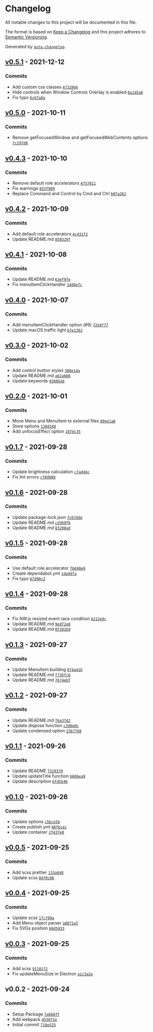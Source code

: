 # Changelog

All notable changes to this project will be documented in this file.

The format is based on [Keep a Changelog](https://keepachangelog.com/en/1.0.0/)
and this project adheres to [Semantic Versioning](https://semver.org/spec/v2.0.0.html).

Generated by [`auto-changelog`](https://github.com/CookPete/auto-changelog).

## [v0.5.1](https://github.com/6c65726f79/custom-titlebar/compare/v0.5.0...v0.5.1) - 2021-12-12



### Commits

- Add custom css classes [`4732866`](https://github.com/6c65726f79/custom-titlebar/commit/4732866c38c5de5eab118edada5cc4e5aa1f6a5e)
- Hide controls when Window Controls Overlay is enabled [`0a1d5a0`](https://github.com/6c65726f79/custom-titlebar/commit/0a1d5a003ecde2f66a570b02b5b34c7f6b68786f)
- Fix typo [`6c67a8a`](https://github.com/6c65726f79/custom-titlebar/commit/6c67a8a53de980f8c7289f8b2d536d40b89466c0)

## [v0.5.0](https://github.com/6c65726f79/custom-titlebar/compare/v0.4.3...v0.5.0) - 2021-10-11



### Commits

- Remove getFocusedWindow and getFocusedWebContents options [`fc297d8`](https://github.com/6c65726f79/custom-titlebar/commit/fc297d8d0351b0eb64ef1b72991d9c399e1f9d07)

## [v0.4.3](https://github.com/6c65726f79/custom-titlebar/compare/v0.4.2...v0.4.3) - 2021-10-10



### Commits

- Remove default role accelerators [`4757811`](https://github.com/6c65726f79/custom-titlebar/commit/475781149a894dc8951f7da2d55bd4f1e1323eb6)
- Fix warnings [`033f909`](https://github.com/6c65726f79/custom-titlebar/commit/033f909f032393a51e9c51d42bfd5ae9ed2bd16c)
- Replace Command and Control by Cmd and Ctrl [`b07a262`](https://github.com/6c65726f79/custom-titlebar/commit/b07a262bddbff5f5b82d7341a3edbc38fbfd2bb1)

## [v0.4.2](https://github.com/6c65726f79/custom-titlebar/compare/v0.4.1...v0.4.2) - 2021-10-09



### Commits

- Add default role accelerators [`4c431f2`](https://github.com/6c65726f79/custom-titlebar/commit/4c431f2a4e929c8f724d2354fdc0aa1e7c3912e1)
- Update README.md [`850329f`](https://github.com/6c65726f79/custom-titlebar/commit/850329fbad08e3f991fa1edfd68261b9f556cd70)

## [v0.4.1](https://github.com/6c65726f79/custom-titlebar/compare/v0.4.0...v0.4.1) - 2021-10-08



### Commits

- Update README.md [`63ef9fe`](https://github.com/6c65726f79/custom-titlebar/commit/63ef9fe7918d5f23f41d4b88e2c390258524dab8)
- Fix menuItemClickHandler [`1dd6e7c`](https://github.com/6c65726f79/custom-titlebar/commit/1dd6e7cb0fbc4914cf0140857ae559d62d691715)

## [v0.4.0](https://github.com/6c65726f79/custom-titlebar/compare/v0.3.0...v0.4.0) - 2021-10-07



### Commits

- Add menuItemClickHandler option (#9) [`72d4f77`](https://github.com/6c65726f79/custom-titlebar/commit/72d4f7740a795cf6ff9178b85818905c833c2014)
- Update macOS traffic light [`b7e1362`](https://github.com/6c65726f79/custom-titlebar/commit/b7e13628338909080fc2a90452a39c8f4534d045)

## [v0.3.0](https://github.com/6c65726f79/custom-titlebar/compare/v0.2.0...v0.3.0) - 2021-10-02



### Commits

- Add control button styles [`388e14a`](https://github.com/6c65726f79/custom-titlebar/commit/388e14ac4560f35ff21c285d72d34a0cdcc7d76b)
- Update README.md [`a62a688`](https://github.com/6c65726f79/custom-titlebar/commit/a62a68839b1ef284255e8e0ff85ea6206ecf6144)
- Update keywords [`43666ab`](https://github.com/6c65726f79/custom-titlebar/commit/43666abcda47bba5f71f0a92f26a1d740c931f81)

## [v0.2.0](https://github.com/6c65726f79/custom-titlebar/compare/v0.1.7...v0.2.0) - 2021-10-01



### Commits

- Move Menu and MenuItem to external files [`89ee1a6`](https://github.com/6c65726f79/custom-titlebar/commit/89ee1a68f6fc202449f0f40426ae73f4158bc759)
- Store options [`138d349`](https://github.com/6c65726f79/custom-titlebar/commit/138d349bc07a86ee4b29ae553b03f6700dca5d60)
- Add unfocusEffect option [`187dc35`](https://github.com/6c65726f79/custom-titlebar/commit/187dc35129fb166edb8147e8c31ae596f05f2d73)

## [v0.1.7](https://github.com/6c65726f79/custom-titlebar/compare/v0.1.6...v0.1.7) - 2021-09-28



### Commits

- Update brightness calculation [`c7ad44c`](https://github.com/6c65726f79/custom-titlebar/commit/c7ad44c845b451f6f8d8ca2e1d956af269bba247)
- Fix lint errors [`cf0d088`](https://github.com/6c65726f79/custom-titlebar/commit/cf0d08879bdfaa585a5d54cd252fee623079fad3)

## [v0.1.6](https://github.com/6c65726f79/custom-titlebar/compare/v0.1.5...v0.1.6) - 2021-09-28



### Commits

- Update package-lock.json [`7c67dde`](https://github.com/6c65726f79/custom-titlebar/commit/7c67dde9e2b65980d1de9426c8ccf7b87e3ab6bb)
- Update README.md [`cd369f6`](https://github.com/6c65726f79/custom-titlebar/commit/cd369f6dac6983b36f858e86fe74125d3f8a1679)
- Update README.md [`83200ad`](https://github.com/6c65726f79/custom-titlebar/commit/83200ad79474da07dfba020c724a986f44479b23)

## [v0.1.5](https://github.com/6c65726f79/custom-titlebar/compare/v0.1.4...v0.1.5) - 2021-09-28



### Commits

- Use default role accelerator [`fb690e9`](https://github.com/6c65726f79/custom-titlebar/commit/fb690e94e5754fc8d7a3591a78f30695a0c81f87)
- Create dependabot.yml [`1daddfa`](https://github.com/6c65726f79/custom-titlebar/commit/1daddfad28a33789a06e53d359e176527d6edf12)
- Fix typo [`67d90c2`](https://github.com/6c65726f79/custom-titlebar/commit/67d90c2e21b488780eac736c47544d06ace4d0e0)

## [v0.1.4](https://github.com/6c65726f79/custom-titlebar/compare/v0.1.3...v0.1.4) - 2021-09-28



### Commits

- Fix NW.js resized event race condition [`6213e9c`](https://github.com/6c65726f79/custom-titlebar/commit/6213e9cd04b1e690b7e3b23e8dc0c86c70a6b6e4)
- Update README.md [`9ed72e8`](https://github.com/6c65726f79/custom-titlebar/commit/9ed72e8daae3731268ffe6a83990b55511e89098)
- Update README.md [`0f202b9`](https://github.com/6c65726f79/custom-titlebar/commit/0f202b921872fb41080efede94fcbc197e5c69b9)

## [v0.1.3](https://github.com/6c65726f79/custom-titlebar/compare/v0.1.2...v0.1.3) - 2021-09-27



### Commits

- Update MenuItem building [`074a41b`](https://github.com/6c65726f79/custom-titlebar/commit/074a41b9dd5722ba805a0b13cbd5935f9220d1dc)
- Update README.md [`f73bfc6`](https://github.com/6c65726f79/custom-titlebar/commit/f73bfc69ff4b7067f2c6163b80264b308facfd9f)
- Update README.md [`7674ebf`](https://github.com/6c65726f79/custom-titlebar/commit/7674ebfa7ca7f513aa34d3f31f70aa4cd83ffc22)

## [v0.1.2](https://github.com/6c65726f79/custom-titlebar/compare/v0.1.1...v0.1.2) - 2021-09-27



### Commits

- Update README.md [`f6a3742`](https://github.com/6c65726f79/custom-titlebar/commit/f6a3742c9b769d51e4231f4ea9f99b3ead8dda20)
- Update dispose function [`c3d0e0c`](https://github.com/6c65726f79/custom-titlebar/commit/c3d0e0ce1a27e8bf831a0101881623f3f22239b3)
- Update condensed option [`23b77d8`](https://github.com/6c65726f79/custom-titlebar/commit/23b77d813fe0b72d757b0b5873af5bd22740cc3d)

## [v0.1.1](https://github.com/6c65726f79/custom-titlebar/compare/v0.1.0...v0.1.1) - 2021-09-26



### Commits

- Update README [`7329379`](https://github.com/6c65726f79/custom-titlebar/commit/73293796e78baaa3b7c6ce84149675b6c4a9aec6)
- Update updateTitle function [`b66bea9`](https://github.com/6c65726f79/custom-titlebar/commit/b66bea9e2e5a3965162f7313cf0144f5c4eac71b)
- Update description [`6fd5b46`](https://github.com/6c65726f79/custom-titlebar/commit/6fd5b4601b4c4775a4f1d15b989d5e968681d8a0)

## [v0.1.0](https://github.com/6c65726f79/custom-titlebar/compare/v0.0.5...v0.1.0) - 2021-09-26



### Commits

- Update options [`c5bce5b`](https://github.com/6c65726f79/custom-titlebar/commit/c5bce5bf23c1027fe6c1a2266ed21240cdf01e71)
- Create publish.yml [`88fbcec`](https://github.com/6c65726f79/custom-titlebar/commit/88fbcecd2802b0b4497267b855fd7d197d6efe9b)
- Update container [`2f437e8`](https://github.com/6c65726f79/custom-titlebar/commit/2f437e89eeca95a5017f8279084c799657a93076)

## [v0.0.5](https://github.com/6c65726f79/custom-titlebar/compare/v0.0.4...v0.0.5) - 2021-09-25



### Commits

- Add scss prettier [`133a848`](https://github.com/6c65726f79/custom-titlebar/commit/133a848f00973ededffe3b72be6e609b3ca3da39)
- Update scss [`84f9c0b`](https://github.com/6c65726f79/custom-titlebar/commit/84f9c0bf5e00507c38ebd2720f8e76a06c671f2d)

## [v0.0.4](https://github.com/6c65726f79/custom-titlebar/compare/v0.0.3...v0.0.4) - 2021-09-25



### Commits

- Update scss [`17cf99a`](https://github.com/6c65726f79/custom-titlebar/commit/17cf99a70af2907113d0c09114d981522bf93ded)
- Add Menu object parser [`a8871a5`](https://github.com/6c65726f79/custom-titlebar/commit/a8871a5aff2a40193e472e1561afb9aaf6fba9ae)
- Fix SVGs position [`68d5933`](https://github.com/6c65726f79/custom-titlebar/commit/68d59336a706eab1b1eaa4e2ea69bd3d700d59c7)

## [v0.0.3](https://github.com/6c65726f79/custom-titlebar/compare/v0.0.2...v0.0.3) - 2021-09-25



### Commits

- Add scss [`91101f2`](https://github.com/6c65726f79/custom-titlebar/commit/91101f23392009df4aee046447c8390408f0e763)
- Fix updateMenuSize in Electron [`a1c3a2e`](https://github.com/6c65726f79/custom-titlebar/commit/a1c3a2e86d7c97b8680ecea5531534ea8e5bc297)

## v0.0.2 - 2021-09-24



### Commits

- Setup Package [`7a6b07f`](https://github.com/6c65726f79/custom-titlebar/commit/7a6b07f41093abbbeafbc7a4be661915f4b26ade)
- Add webpack [`d53873a`](https://github.com/6c65726f79/custom-titlebar/commit/d53873a301de90d5bc17f4df1d99e74c4c81ea42)
- Initial commit [`718e525`](https://github.com/6c65726f79/custom-titlebar/commit/718e5256404bf13215dc247942ca241121a44bc3)

